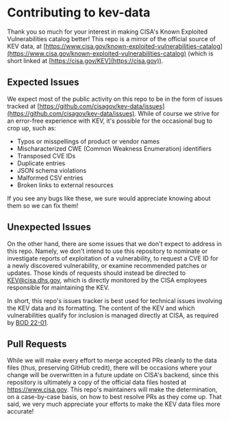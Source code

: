 # Contributing to kev-data

Thank you so much for your interest in making CISA's Known Exploited Vulnerabilities catalog better! This repo is a mirror of the official source of KEV data, at [https://www.cisa.gov/known-exploited-vulnerabilities-catalog](https://www.cisa.gov/known-exploited-vulnerabilities-catalog) (which is short linked at [https://cisa.gov/KEV](https://cisa.gov)).

## Expected Issues

We expect most of the public activity on this repo to be in the form of issues tracked at [https://github.com/cisagov/kev-data/issues](https://github.com/cisagov/kev-data/issues). While of course we strive for an error-free experience with KEV, it's possible for the occasional bug to crop up, such as:
  * Typos or misspellings of product or vendor names
  * Mischaracterized CWE (Common Weakness Enumeration) identifiers
  * Transposed CVE IDs
  * Duplicate entries
  * JSON schema violations
  * Malformed CSV entries
  * Broken links to external resources

If you see any bugs like these, we sure would appreciate knowing about them so we can fix them!

## Unexpected Issues

On the other hand, there are some issues that we don't expect to address in this repo. Namely, we don't intend to use this repository to nominate or investigate reports of exploitation of a vulnerability, to request a CVE ID for a newly discovered vulnerability, or examine recommended patches or updates. Those kinds of requests should instead be directed to [KEV@cisa.dhs.gov](mailto:KEV@cisa.dhs.gov), which is directly monitored by the CISA employees responsible for maintaining the KEV.

In short, this repo's issues tracker is best used for technical issues involving the KEV data and its formatting. The content of the KEV and which vulnerabilities qualify for inclusion is managed directly at CISA, as required by [BOD 22-01](https://www.cisa.gov/news-events/directives/bod-22-01-reducing-significant-risk-known-exploited-vulnerabilities).

## Pull Requests

While we will make every effort to merge accepted PRs cleanly to the data files (thus, preserving GitHub credit), there will be occasions where your change will be overwritten in a future update on CISA's backend, since this repository is ultimately a copy of the official data files hosted at https://www.cisa.gov. This repo's maintainers will make the determination, on a case-by-case basis, on how to best resolve PRs as they come up. That said, we very much appreciate your efforts to make the KEV data files more accurate!
